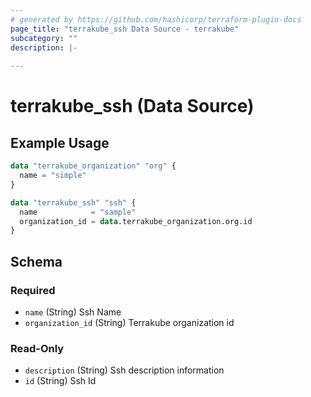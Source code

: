 ```yaml
---
# generated by https://github.com/hashicorp/terraform-plugin-docs
page_title: "terrakube_ssh Data Source - terrakube"
subcategory: ""
description: |-
  
---
```


# terrakube_ssh (Data Source)



## Example Usage

```terraform
data "terrakube_organization" "org" {
  name = "simple"
}

data "terrakube_ssh" "ssh" {
  name            = "sample"
  organization_id = data.terrakube_organization.org.id
}
```

<!-- schema generated by tfplugindocs -->
## Schema

### Required

- `name` (String) Ssh Name
- `organization_id` (String) Terrakube organization id

### Read-Only

- `description` (String) Ssh description information
- `id` (String) Ssh Id
